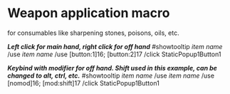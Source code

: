 # Weapon application macro
for consumables like sharpening stones, poisons, oils, etc.

***Left click for main hand, right click for off hand***
#showtooltip *item name*
/use *item name*
/use [button:1]16; [button:2]17
/click StaticPopup1Button1


***Keybind with modifier for off hand. Shift used in this example, can be changed to alt, ctrl, etc.***
#showtooltip *item name*
/use *item name*
/use [nomod]16; [mod:shift]17
/click StaticPopup1Button1

